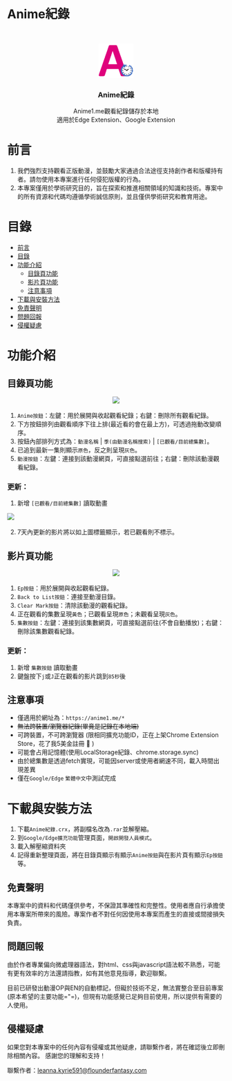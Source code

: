 # Anime紀錄

<br />

<p align="center">
    <img src="icon.png" alt="Logo" width="80" height="80">
  </a>

  <h3 align="center">Anime紀錄</h3>
  <p align="center">
    Anime1.me觀看紀錄儲存於本地
    <br />
    適用於Edge Extension、Google Extension
  </p>

</p>

# 前言

1. 我們強烈支持觀看正版動漫，並鼓勵大家通過合法途徑支持創作者和版權持有者。請勿使用本專案進行任何侵犯版權的行為。
2. 本專案僅用於學術研究目的，旨在探索和推進相關領域的知識和技術。專案中的所有資源和代碼均遵循學術誠信原則，並且僅供學術研究和教育用途。

# 目錄
- [前言](#前言)
- [目錄](#目錄)
- [功能介紹](#功能介紹)
  - [目錄頁功能](#目錄頁功能)
  - [影片頁功能](#影片頁功能)
  - [注意事項](#注意事項)
- [下載與安裝方法](#下載與安裝方法)
- [免責聲明](#免責聲明)
- [問題回報](#問題回報)
- [侵權疑慮](#侵權疑慮)

# 功能介紹

## 目錄頁功能
<p align="center">
<img src="/介紹圖/Anime_List.png">
</p>

1. `Anime按鈕`：左鍵：用於展開與收起觀看紀錄；右鍵：刪除所有觀看紀錄。
2. 下方按鈕排列由觀看順序下往上排(最近看的會在最上方)，可透過拖動改變順序。
3. 按鈕內部排列方式為：`動漫名稱` | `季(由動漫名稱搜索)` | `[已觀看/目前總集數]`。
4. 已追到最新一集則顯示`原色`，反之則呈現`灰色`。
5. `動漫按鈕`：左鍵：連接到該動漫網頁，可直接點選前往；右鍵：刪除該動漫觀看紀錄。

### 更新：
1. 新增 `[已觀看/目前總集數]` 讀取動畫
<p align="left">
<img src="/介紹圖/new.png">
</p>

2. 7天內更新的影片將以如上圖標籤顯示，若已觀看則不標示。


## 影片頁功能
<p align="center">
<img src="/介紹圖/Ep_Btn.png">
</p>

1. `Ep按鈕`：用於展開與收起觀看紀錄。
2. `Back to List按鈕`：連接至動漫目錄。
3. `Clear Mark按鈕`：清除該動漫的觀看紀錄。
4. 正在觀看的集數呈現`黃色`；已觀看呈現`原色`；未觀看呈現`灰色`。
5. `集數按鈕`：左鍵：連接到該集數網頁，可直接點選前往(不會自動播放)；右鍵：刪除該集數觀看紀錄。

### 更新：
1. 新增 `集數按鈕` 讀取動畫
2. 鍵盤按下`j`或`J`正在觀看的影片跳到`85秒`後

## 注意事項
- 僅適用於網址為：`https://anime1.me/*`
- ~~無法跨裝置/瀏覽器紀錄(畢竟是記錄在本地端)~~
- 可跨裝置，不可跨瀏覽器 (限相同擴充功能ID，正在上架Chrome Extension Store，花了我5美金註冊 :money_with_wings: )
- 可能會占用記憶體(使用LocalStorage紀錄、chrome.storage.sync)
- 由於總集數是透過fetch實現，可能因server或使用者網速不同，載入時間出現差異
- 僅在`Google/Edge` `繁體中文`中測試完成

# 下載與安裝方法

1. 下載`Anime紀錄.crx`，將副檔名改為`.rar`並解壓縮。
2. 到`Google/Edge擴充功能`管理頁面，`開啟開發人員模式`。
3. 載入解壓縮資料夾
4. 記得重新整理頁面，將在目錄頁顯示有顯示`Anime按鈕`與在影片頁有顯示`Ep按鈕`等。

## 免責聲明

本專案中的資料和代碼僅供參考，不保證其準確性和完整性。使用者應自行承擔使用本專案所帶來的風險。專案作者不對任何因使用本專案而產生的直接或間接損失負責。

## 問題回報

由於作者專業偏向微處理器語法，對html、css與javascript語法較不熟悉，可能有更有效率的方法還請指教，如有其他意見指導，歡迎聯繫。

目前已研發出動漫OP與EN的自動標記，但礙於技術不足，無法實整合至目前專案(原本希望的主要功能="=)，但現有功能感覺已足夠目前使用，所以提供有需要的人使用。

## 侵權疑慮
如果您對本專案中的任何內容有侵權或其他疑慮，請聯繫作者，將在確認後立即刪除相關內容。
感謝您的理解和支持！

聯繫作者：leanna.kyrie591@flounderfantasy.com
